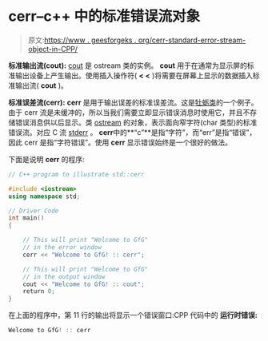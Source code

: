 # cerr–c++ 中的标准错误流对象

> 原文:[https://www . geesforgeks . org/cerr-standard-error-stream-object-in-CPP/](https://www.geeksforgeeks.org/cerr-standard-error-stream-object-in-cpp/)

**标准输出流(cout):** [cout](https://www.geeksforgeeks.org/cincout-vs-scanfprintf/) 是 ostream 类的实例。 **cout** 用于在通常为显示屏的标准输出设备上产生输出。使用插入操作符( **< <** )将需要在屏幕上显示的数据插入标准输出流( **cout** )。

**标准误差流(cerr):** **cerr** 是用于输出误差的标准误差流。这是[牡蛎类](https://www.geeksforgeeks.org/c-stream-classes-structure/)的一个例子。由于 cerr 流是未缓冲的，所以当我们需要立即显示错误消息时使用它，并且不存储错误消息供以后显示。类 [ostream](https://www.geeksforgeeks.org/c-stream-classes-structure/) 的对象，表示面向窄字符(char 类型)的标准错误流。对应 C 流 [stderr](https://www.geeksforgeeks.org/error-handling-c-programs/) 。
**cerr**中的**“c”**是指“字符”，而“err”是指“错误”，因此 cerr 是指“字符错误”。使用 **cerr** 显示错误始终是一个很好的做法。

下面是说明 **cerr** 的程序:

```cpp
// C++ program to illustrate std::cerr

#include <iostream>
using namespace std;

// Driver Code
int main()
{

    // This will print "Welcome to GfG"
    // in the error window
    cerr << "Welcome to GfG! :: cerr";

    // This will print "Welcome to GfG"
    // in the output window
    cout << "Welcome to GfG! :: cout";
    return 0;
}
```

在上面的程序中，第 11 行的输出将显示一个错误窗口:CPP 代码中的
**运行时错误:**

```cpp
Welcome to GfG! :: cerr

```